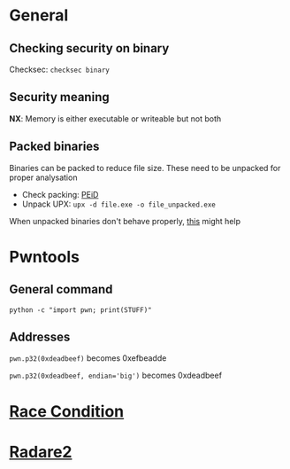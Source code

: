 # General
## Checking security on binary
Checksec: `checksec binary`

## Security meaning
**NX**: Memory is either executable or writeable but not both

## Packed binaries
Binaries can be packed to reduce file size. These need to be unpacked for proper analysation
- Check packing: [PEiD](https://www.softpedia.com/get/Programming/Packers-Crypters-Protectors/PEiD-updated.shtml)
- Unpack UPX: `upx -d file.exe -o file_unpacked.exe`

When unpacked binaries don't behave properly, [this](https://www.sans.org/blog/dealing-with-aslr-when-analyzing-malware-on-windows-8-1/) might help

# Pwntools
## General command
`python -c "import pwn; print(STUFF)"`
## Addresses
`pwn.p32(0xdeadbeef)` becomes 0xefbeadde

`pwn.p32(0xdeadbeef, endian='big')` becomes 0xdeadbeef

# [Race Condition](https://github.com/PinkDraconian/InfoSecCheatSheets/blob/master/binary/race%20condition.md)
# [Radare2](https://github.com/PinkDraconian/InfoSecCheatSheets/blob/master/binary/radare2.md)
